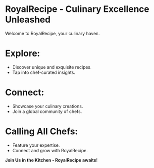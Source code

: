 # **RoyalRecipe - Culinary Excellence Unleashed**

Welcome to RoyalRecipe, your culinary haven.

# **Explore:**
- Discover unique and exquisite recipes.
- Tap into chef-curated insights.

# **Connect:**
- Showcase your culinary creations.
- Join a global community of chefs.

# **Calling All Chefs:**
- Feature your expertise.
- Connect and grow with RoyalRecipe.

**Join Us in the Kitchen - RoyalRecipe awaits!**

